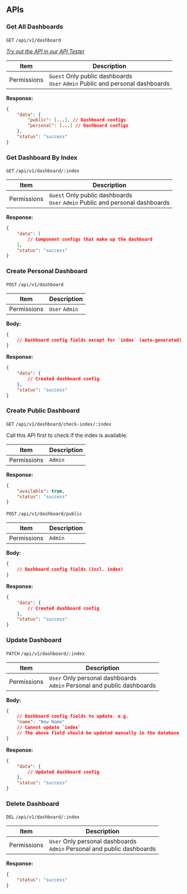 ## APIs

### Get All Dashboards

`GET` `/api/v1/dashboard`

_[Try out the API in our API Tester](/api)_

| Item        | Description                                                                       |
| ----------- | --------------------------------------------------------------------------------- |
| Permissions | `Guest` Only public dashboards <br> `User` `Admin` Public and personal dashboards |

**Response:**

```json
{
	"data": {
		"public": [...], // Dashboard configs
		"personal": [...] // Dashboard configs
	},
	"status": "success"
}
```

### Get Dashboard By Index

`GET` `/api/v1/dashboard/:index`

| Item        | Description                                                                       |
| ----------- | --------------------------------------------------------------------------------- |
| Permissions | `Guest` Only public dashboards <br> `User` `Admin` Public and personal dashboards |

**Response:**

```json
{
	"data": [
		// Component configs that make up the dashboard
	],
	"status": "success"
}
```

### Create Personal Dashboard

`POST` `/api/v1/dashboard`

| Item        | Description    |
| ----------- | -------------- |
| Permissions | `User` `Admin` |

**Body:**

```json
{
	// Dashboard config fields except for `index` (auto-generated)
}
```

**Response:**

```json
{
	"data": {
		// Created dashboard config
	},
	"status": "success"
}
```

### Create Public Dashboard

`GET` `/api/v1/dashboard/check-index/:index`

Call this API first to check if the index is available.

| Item        | Description |
| ----------- | ----------- |
| Permissions | `Admin`     |

**Response:**

```json
{
	"available": true,
	"status": "success"
}
```

`POST` `/api/v1/dashboard/public`

| Item        | Description |
| ----------- | ----------- |
| Permissions | `Admin`     |

**Body:**

```json
{
	// Dashboard config fields (incl. index)
}
```

**Response:**

```json
{
	"data": {
		// Created dashboard config
	},
	"status": "success"
}
```

### Update Dashboard

`PATCH` `/api/v1/dashboard/:index`

| Item        | Description                                                                 |
| ----------- | --------------------------------------------------------------------------- |
| Permissions | `User` Only personal dashboards <br> `Admin` Personal and public dashboards |

**Body:**

```json
{
	// Dashboard config fields to update. e.g.
	"name": "New Name"
	// Cannot update `index`
	// The above field should be updated manually in the database
}
```

**Response:**

```json
{
	"data": {
		// Updated dashboard config
	},
	"status": "success"
}
```

### Delete Dashboard

`DEL` `/api/v1/dashboard/:index`

| Item        | Description                                                                 |
| ----------- | --------------------------------------------------------------------------- |
| Permissions | `User` Only personal dashboards <br> `Admin` Personal and public dashboards |

**Response:**

```json
{
	"status": "success"
}
```
